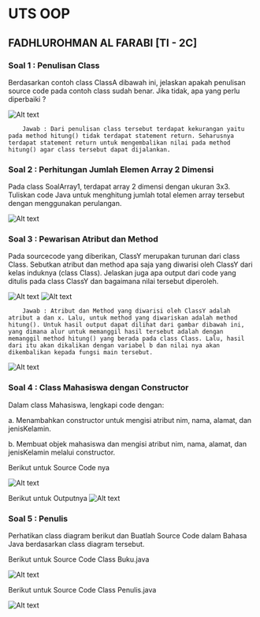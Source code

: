 # UTS OOP

## FADHLUROHMAN AL FARABI [TI - 2C]

### Soal 1 : Penulisan Class

Berdasarkan contoh class ClassA dibawah ini, jelaskan apakah penulisan source code pada contoh class sudah benar. Jika tidak, apa yang perlu diperbaiki ?

![Alt text](soal1/sourcecode.png)

        Jawab : Dari penulisan class tersebut terdapat kekurangan yaitu pada method hitung() tidak terdapat statement return. Seharusnya terdapat statement return untuk mengembalikan nilai pada method hitung() agar class tersebut dapat dijalankan.

### Soal 2 : Perhitungan Jumlah Elemen Array 2 Dimensi

Pada class SoalArray1, terdapat array 2 dimensi dengan ukuran 3x3. Tuliskan code Java untuk menghitung jumlah total elemen array tersebut dengan menggunakan perulangan.

![Alt text](soal2/sourcecode.png)

### Soal 3 : Pewarisan Atribut dan Method

Pada sourcecode yang diberikan, ClassY merupakan turunan dari class Class. Sebutkan atribut dan method apa saja yang diwarisi oleh ClassY dari kelas induknya (class Class). Jelaskan juga apa output dari code yang ditulis pada class ClassY dan bagaimana nilai tersebut diperoleh.

![Alt text](soal3/soal1.png)
![Alt text](soal3/soal2.png)

        Jawab : Atribut dan Method yang diwarisi oleh ClassY adalah atribut a dan x. Lalu, untuk method yang diwariskan adalah method hitung(). Untuk hasil output dapat dilihat dari gambar dibawah ini, yang dimana alur untuk memanggil hasil tersebut adalah dengan memanggil method hitung() yang berada pada class Class. Lalu, hasil dari itu akan dikalikan dengan variabel b dan nilai nya akan dikembalikan kepada fungsi main tersebut.

![Alt text](soal3/hasilOutput.png)

### Soal 4 : Class Mahasiswa dengan Constructor

Dalam class Mahasiswa, lengkapi code dengan:

a. Menambahkan constructor untuk mengisi atribut nim, nama, alamat, dan jenisKelamin.

b. Membuat objek mahasiswa dan mengisi atribut nim, nama, alamat, dan jenisKelamin melalui constructor.

Berikut untuk Source Code nya

![Alt text](soal4/code.png)

Berikut untuk Outputnya
![Alt text](soal4/output.png)

### Soal 5 : Penulis

Perhatikan class diagram berikut dan Buatlah Source Code dalam Bahasa Java berdasarkan class diagram tersebut.

Berikut untuk Source Code Class Buku.java

![Alt text](soal5/buku.png)

Berikut untuk Source Code Class Penulis.java

![Alt text](soal5/penulis.png)
